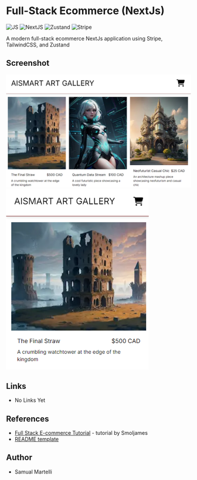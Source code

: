 # Full-Stack Ecommerce (NextJs)

![JS](https://img.shields.io/badge/-JavaScript-F7DF1E?logo=javascript&logoColor=black&logoWidth=25&style=flat-square)
![NextJS](https://img.shields.io/badge/-NextJs-000?logo=next.js&logoColor=757575&logoWidth=25)
![Zustand](https://github.com/pmndrs/zustand/blob/main/examples/demo/public/logo192.png)
![Stripe](https://img.shields.io/badge/-Stripe-008CDD?logo=stripe&logoColor=white&logoWidth=25)

A modern full-stack ecommerce NextJs application using Stripe, TailwindCSS, and Zustand

## Screenshot

![Desktop](/images/Desktop-View.png)
![Mobile](/images/Mobile-View.png)

## Links

- No Links Yet

## References

- [Full Stack E-commerce Tutorial](https://www.youtube.com/watch?v=oLPgc5Fp2Ts&t=2310s) - tutorial by Smoljames
- [README template](https://github.com/fidellim/Modern-Ecommerce-App-NextJs-Stripe-Sanity/blob/main/README.md?plain=1)

## Author

- Samual Martelli